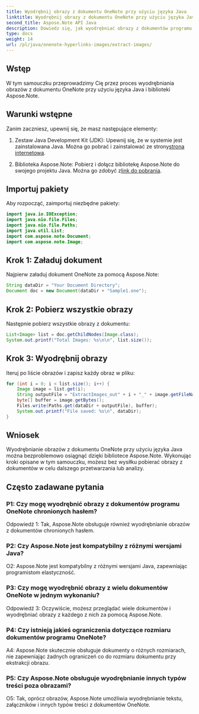 ```yaml
---
title: Wyodrębnij obrazy z dokumentu OneNote przy użyciu języka Java
linktitle: Wyodrębnij obrazy z dokumentu OneNote przy użyciu języka Java
second_title: Aspose.Note API Java
description: Dowiedz się, jak wyodrębniać obrazy z dokumentów programu OneNote przy użyciu języka Java z biblioteką Aspose.Note. Postępuj zgodnie z naszym przewodnikiem krok po kroku, aby uzyskać płynną ekstrakcję obrazu.
type: docs
weight: 14
url: /pl/java/onenote-hyperlinks-images/extract-images/
---
```

## Wstęp

W tym samouczku przeprowadzimy Cię przez proces wyodrębniania obrazów z dokumentu OneNote przy użyciu języka Java i biblioteki Aspose.Note.

## Warunki wstępne

Zanim zaczniesz, upewnij się, że masz następujące elementy:

1.  Zestaw Java Development Kit (JDK): Upewnij się, że w systemie jest zainstalowana Java. Można go pobrać i zainstalować ze strony[strona internetowa](https://www.oracle.com/java/technologies/javase-jdk15-downloads.html).

2.  Biblioteka Aspose.Note: Pobierz i dołącz bibliotekę Aspose.Note do swojego projektu Java. Można go zdobyć z[link do pobrania](https://releases.aspose.com/note/java/).

## Importuj pakiety

Aby rozpocząć, zaimportuj niezbędne pakiety:

```java
import java.io.IOException;
import java.nio.file.Files;
import java.nio.file.Paths;
import java.util.List;
import com.aspose.note.Document;
import com.aspose.note.Image;
```

## Krok 1: Załaduj dokument

Najpierw załaduj dokument OneNote za pomocą Aspose.Note:

```java
String dataDir = "Your Document Directory";
Document doc = new Document(dataDir + "Sample1.one");
```

## Krok 2: Pobierz wszystkie obrazy

Następnie pobierz wszystkie obrazy z dokumentu:

```java
List<Image> list = doc.getChildNodes(Image.class);
System.out.printf("Total Images: %s\n\n", list.size());
```

## Krok 3: Wyodrębnij obrazy

Iteruj po liście obrazów i zapisz każdy obraz w pliku:

```java
for (int i = 0; i < list.size(); i++) {
    Image image = list.get(i);
    String outputFile = "ExtractImages_out" + i + "_" + image.getFileName();
    byte[] buffer = image.getBytes();
    Files.write(Paths.get(dataDir + outputFile), buffer);
    System.out.printf("File saved: %s\n", dataDir);
}
```

## Wniosek

Wyodrębnianie obrazów z dokumentu OneNote przy użyciu języka Java można bezproblemowo osiągnąć dzięki bibliotece Aspose.Note. Wykonując kroki opisane w tym samouczku, możesz bez wysiłku pobierać obrazy z dokumentów w celu dalszego przetwarzania lub analizy.

## Często zadawane pytania

### P1: Czy mogę wyodrębnić obrazy z dokumentów programu OneNote chronionych hasłem?

Odpowiedź 1: Tak, Aspose.Note obsługuje również wyodrębnianie obrazów z dokumentów chronionych hasłem.

### P2: Czy Aspose.Note jest kompatybilny z różnymi wersjami Java?

O2: Aspose.Note jest kompatybilny z różnymi wersjami Java, zapewniając programistom elastyczność.

### P3: Czy mogę wyodrębnić obrazy z wielu dokumentów OneNote w jednym wykonaniu?

Odpowiedź 3: Oczywiście, możesz przeglądać wiele dokumentów i wyodrębniać obrazy z każdego z nich za pomocą Aspose.Note.

### P4: Czy istnieją jakieś ograniczenia dotyczące rozmiaru dokumentów programu OneNote?

A4: Aspose.Note skutecznie obsługuje dokumenty o różnych rozmiarach, nie zapewniając żadnych ograniczeń co do rozmiaru dokumentu przy ekstrakcji obrazu.

### P5: Czy Aspose.Note obsługuje wyodrębnianie innych typów treści poza obrazami?

O5: Tak, oprócz obrazów, Aspose.Note umożliwia wyodrębnianie tekstu, załączników i innych typów treści z dokumentów OneNote.